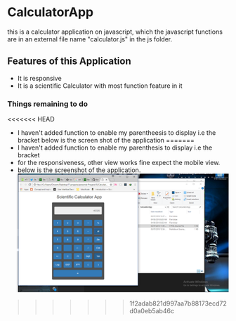 # CalculatorApp 

this is a calculator application on javascript,
which the javascript functions are in an external file name 
"calculator.js" in the js folder.

## Features of this Application

* It is responsive
* It is a scientific Calculator with most function feature in it

### Things remaining to do

<<<<<<< HEAD
* I haven't added function to enable my parentheesis to display i.e the bracket
below is the screen shot of the application
=======
* I haven't added function to enable my parenthesis to display
i.e the bracket
* for the responsiveness, other view works fine expect the mobile view.
* below is the screenshot of the application.
![Screenshot](cal.png)
>>>>>>> 1f2adab821d997aa7b88173ecd72d0a0eb5ab46c
